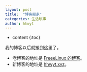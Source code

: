 ```yaml
---
layout: post
title:  "博客搬家"
categories: 生活琐事
author: hhwyt
---
```


* content
{:toc}

我的博客以后就搬到这里了。

- 老博客的地址是 [FreeeLinux 的博客](https://blog.csdn.net/FreeeLinux)。
- 新博客的地址是 [hhwyt.xyz](http://hhwyt.xyz)。
